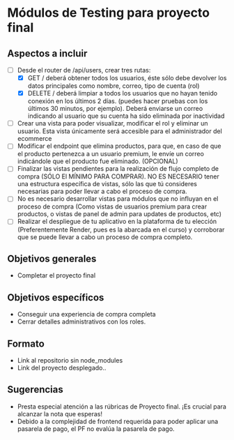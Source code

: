 # Módulos de Testing para proyecto final

## Aspectos a incluir

- [ ] Desde el router de /api/users, crear tres rutas:
  - [x] GET / deberá obtener todos los usuarios, éste sólo debe devolver los datos principales como nombre, correo, tipo de cuenta (rol)
  - [x] DELETE / deberá limpiar a todos los usuarios que no hayan tenido conexión en los últimos 2 días. (puedes hacer pruebas con los últimos 30 minutos, por ejemplo). Deberá enviarse un correo indicando al usuario que su cuenta ha sido eliminada por inactividad
- [ ] Crear una vista para poder visualizar, modificar el rol y eliminar un usuario. Esta vista únicamente será accesible para el administrador del ecommerce
- [ ] Modificar el endpoint que elimina productos, para que, en caso de que el producto pertenezca a un usuario premium, le envíe un correo indicándole que el producto fue eliminado. (OPCIONAL)
- [ ] Finalizar las vistas pendientes para la realización de flujo completo de compra (SÓLO El MÍNIMO PARA COMPRAR). NO ES NECESARIO tener una estructura específica de vistas, sólo las que tú consideres necesarias para poder llevar a cabo el proceso de compra.
- [ ] No es necesario desarrollar vistas para módulos que no influyan en el proceso de compra (Como vistas de usuarios premium para crear productos, o vistas de panel de admin para updates de productos, etc)
- [ ] Realizar el despliegue de tu aplicativo en la plataforma de tu elección (Preferentemente Render, pues es la abarcada en el curso) y corroborar que se puede llevar a cabo un proceso de compra completo.

## Objetivos generales

- Completar el proyecto final

## Objetivos específicos

- Conseguir una experiencia de compra completa
- Cerrar detalles administrativos con los roles.

## Formato

- Link al repositorio sin node_modules
- Link del proyecto desplegado..

## Sugerencias

- Presta especial atención a las rúbricas de Proyecto final. ¡Es crucial para alcanzar la nota que esperas!
- Debido a la complejidad de frontend requerida para poder aplicar una pasarela de pago, el PF no evalúa la pasarela de pago.
